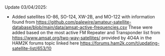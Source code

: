 Update 03/04/2025:
  - Added satellites IO-86, SO-124, XW-2B, and MO-122 with information found from https://github.com/palewire/amateur-satellite-database/blob/main/data/amsat-active-frequencies.csv
    These were added based on the most active FM Repeater and Transponder list from https://www.amsat.org/two-way-satellites/ provided by 4O4A in the HAM2K forums topic
    linked here https://forums.ham2k.com/t/updating-satellite-list/653/10
